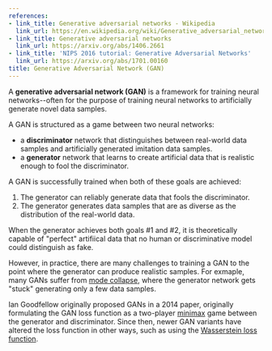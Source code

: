 ```yaml
---
references:
- link_title: Generative adversarial networks - Wikipedia
  link_url: https://en.wikipedia.org/wiki/Generative_adversarial_networks
- link_title: Generative adversarial networks
  link_url: https://arxiv.org/abs/1406.2661
- link_title: 'NIPS 2016 tutorial: Generative Adversarial Networks'
  link_url: https://arxiv.org/abs/1701.00160
title: Generative Adversarial Network (GAN)
---
```


A **generative adversarial network (GAN)** is a framework for training neural networks--often for the purpose of training neural networks to artificially generate novel data samples.

A GAN is structured as a game between two neural networks:

- a **discriminator** network that distinguishes between real-world data samples and artificially generated imitation data samples.
- a **generator** network that learns to create artificial data that is realistic enough to fool the discriminator.

A GAN is successfully trained when both of these goals are achieved:

1. The generator can reliably generate data that fools the discriminator.
2. The generator generates data samples that are as diverse as the distribution of the real-world data.

When the generator achieves both goals #1 and #2, it is theoretically capable of "perfect" artifiical data that no human or discriminative model could distinguish as fake.

However, in practice, there are many challenges to training a GAN to the point where the generator can produce realistic samples. For exmaple, many GANs suffer from [mode collapse][1], where the generator network gets "stuck" generating only a few data samples.

Ian Goodfellow originally proposed GANs in a 2014 paper, originally formulating the GAN loss function as a two-player [minimax][2] game between the generator and discriminator. Since then, newer GAN variants have altered the loss function in other ways, such as using the [Wasserstein loss function][3].

[1]: /terms/mode-collapse/
[2]: /terms/minimax/
[3]: https://arxiv.org/abs/1701.07875
